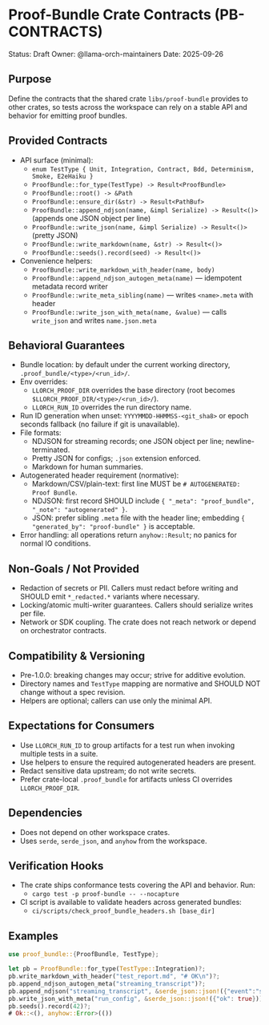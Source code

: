# Proof-Bundle Crate Contracts (PB-CONTRACTS)

Status: Draft
Owner: @llama-orch-maintainers
Date: 2025-09-26

## Purpose
Define the contracts that the shared crate `libs/proof-bundle` provides to other crates, so tests across the workspace can rely on a stable API and behavior for emitting proof bundles.

## Provided Contracts

- API surface (minimal):
  - `enum TestType { Unit, Integration, Contract, Bdd, Determinism, Smoke, E2eHaiku }`
  - `ProofBundle::for_type(TestType) -> Result<ProofBundle>`
  - `ProofBundle::root() -> &Path`
  - `ProofBundle::ensure_dir(&str) -> Result<PathBuf>`
  - `ProofBundle::append_ndjson(name, &impl Serialize) -> Result<()>` (appends one JSON object per line)
  - `ProofBundle::write_json(name, &impl Serialize) -> Result<()>` (pretty JSON)
  - `ProofBundle::write_markdown(name, &str) -> Result<()>`
  - `ProofBundle::seeds().record(seed) -> Result<()>`
- Convenience helpers:
  - `ProofBundle::write_markdown_with_header(name, body)`
  - `ProofBundle::append_ndjson_autogen_meta(name)` — idempotent metadata record writer
  - `ProofBundle::write_meta_sibling(name)` — writes `<name>.meta` with header
  - `ProofBundle::write_json_with_meta(name, &value)` — calls `write_json` and writes `name.json.meta`

## Behavioral Guarantees

- Bundle location: by default under the current working directory, `.proof_bundle/<type>/<run_id>/`.
- Env overrides:
  - `LLORCH_PROOF_DIR` overrides the base directory (root becomes `$LLORCH_PROOF_DIR/<type>/<run_id>/`).
  - `LLORCH_RUN_ID` overrides the run directory name.
- Run ID generation when unset: `YYYYMMDD-HHMMSS-<git_sha8>` or epoch seconds fallback (no failure if git is unavailable).
- File formats:
  - NDJSON for streaming records; one JSON object per line; newline-terminated.
  - Pretty JSON for configs; `.json` extension enforced.
  - Markdown for human summaries.
- Autogenerated header requirement (normative):
  - Markdown/CSV/plain-text: first line MUST be `# AUTOGENERATED: Proof Bundle`.
  - NDJSON: first record SHOULD include `{ "_meta": "proof_bundle", "_note": "autogenerated" }`.
  - JSON: prefer sibling `.meta` file with the header line; embedding `{ "generated_by": "proof-bundle" }` is acceptable.
- Error handling: all operations return `anyhow::Result`; no panics for normal IO conditions.

## Non-Goals / Not Provided

- Redaction of secrets or PII. Callers must redact before writing and SHOULD emit `*_redacted.*` variants where necessary.
- Locking/atomic multi-writer guarantees. Callers should serialize writes per file.
- Network or SDK coupling. The crate does not reach network or depend on orchestrator contracts.

## Compatibility & Versioning

- Pre-1.0.0: breaking changes may occur; strive for additive evolution.
- Directory names and `TestType` mapping are normative and SHOULD NOT change without a spec revision.
- Helpers are optional; callers can use only the minimal API.

## Expectations for Consumers

- Use `LLORCH_RUN_ID` to group artifacts for a test run when invoking multiple tests in a suite.
- Use helpers to ensure the required autogenerated headers are present.
- Redact sensitive data upstream; do not write secrets.
- Prefer crate-local `.proof_bundle` for artifacts unless CI overrides `LLORCH_PROOF_DIR`.

## Dependencies

- Does not depend on other workspace crates.
- Uses `serde`, `serde_json`, and `anyhow` from the workspace.

## Verification Hooks

- The crate ships conformance tests covering the API and behavior. Run:
  - `cargo test -p proof-bundle -- --nocapture`
- CI script is available to validate headers across generated bundles:
  - `ci/scripts/check_proof_bundle_headers.sh [base_dir]`

## Examples

```rust
use proof_bundle::{ProofBundle, TestType};

let pb = ProofBundle::for_type(TestType::Integration)?;
pb.write_markdown_with_header("test_report.md", "# OK\n")?;
pb.append_ndjson_autogen_meta("streaming_transcript")?;
pb.append_ndjson("streaming_transcript", &serde_json::json!({"event":"started"}))?;
pb.write_json_with_meta("run_config", &serde_json::json!({"ok": true}))?;
pb.seeds().record(42)?;
# Ok::<(), anyhow::Error>(())
```
